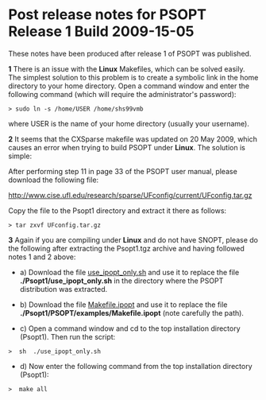 # Post release notes for PSOPT Release 1 Build 2009-15-05 #

These notes have been produced after release 1 of PSOPT was published.


**1** There is an issue with the **Linux** Makefiles, which can be solved easily.
The simplest solution to this problem is to create a symbolic link in the home
directory to your home directory. Open a command window and enter the following
command  (which will require the administrator's password):
```
> sudo ln -s /home/USER /home/shs99vmb
```
where USER is the name of your home directory (usually your username).


**2** It seems that the CXSparse makefile was updated on 20 May 2009, which
causes an error when trying to build PSOPT under **Linux**. The solution is simple:

After performing step 11 in page 33 of the PSOPT user manual, please download
the following file:

http://www.cise.ufl.edu/research/sparse/UFconfig/current/UFconfig.tar.gz

Copy the file to the Psopt1 directory and extract it there as follows:
```
> tar zxvf UFconfig.tar.gz
```


**3** Again if you are compiling under **Linux** and do not have SNOPT, please do the following after extracting the Psopt1.tgz archive and having followed notes 1 and 2 above:

  * a) Download the file [use\_ipopt\_only.sh](http://www.reading.ac.uk/~shs99vmb/files/use_ipopt_only.sh) and use it to replace the file **./Psopt1/use\_ipopt\_only.sh** in the
directory where the PSOPT distribution was extracted.

  * b) Download the file [Makefile.ipopt](http://www.reading.ac.uk/~shs99vmb/files/Makefile.ipopt) and use it to replace the file **./Psopt1/PSOPT/examples/Makefile.ipopt**
(note carefully the path).

  * c) Open a command window and cd to the top installation directory (Psopt1). Then run the script:
```
>  sh  ./use_ipopt_only.sh
```

  * d) Now enter the following command from the top installation directory (Psopt1):
```
>  make all
```